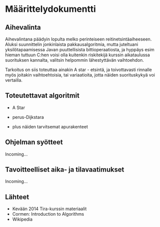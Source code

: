 Määrittelydokumentti
====================

Aihevalinta
-----------

Aihevalintana päädyin lopulta melko perinteiseen reitinetsintäaiheeseen. Aluksi suunnittelin jonkinlaista pakkausalgoritmia, mutta
juteltuani yksilötapaamisessa Javan puuttellisista bittioperaatiosta, ja hyppäys esim hieman tuttuun C:hen voisi olla kuitenkin riskitekijä
kurssin aikataulussa suorituksen kannalta, valitsin helpommin lähestyttävän vaihtoehdon.

Tarkoitus on siis toteuttaa ainakin A star - etsintä, ja toivottavasti rinnalle myös joitakin vaihtoehtoisia, tai variaatioita, jotta näiden suorituskykyä voi vertailla.




Toteutettavat algoritmit
------------------------
* A Star
* perus-Dijkstara

* plus näiden tarvitsemat apurakenteet


Ohjelman syötteet
-----------------

Incoming...


Tavoitteelliset aika- ja tilavaatimukset
----------------------------------------

Incoming...



Lähteet
-------

* Kevään 2014 Tira-kurssin materiaalit
* Cormen: Introduction to Algorithms
* Wikipedia
